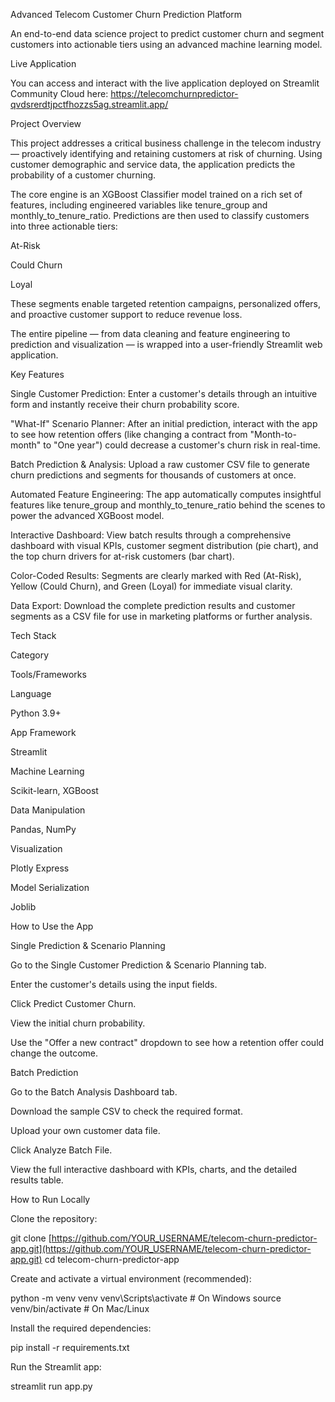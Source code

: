 Advanced Telecom Customer Churn Prediction Platform

An end-to-end data science project to predict customer churn and segment customers into actionable tiers using an advanced machine learning model.

Live Application

You can access and interact with the live application deployed on Streamlit Community Cloud here:
https://telecomchurnpredictor-qvdsrerdtjpctfhozzs5ag.streamlit.app/

Project Overview

This project addresses a critical business challenge in the telecom industry — proactively identifying and retaining customers at risk of churning.
Using customer demographic and service data, the application predicts the probability of a customer churning.

The core engine is an XGBoost Classifier model trained on a rich set of features, including engineered variables like tenure_group and monthly_to_tenure_ratio.
Predictions are then used to classify customers into three actionable tiers:

At-Risk

Could Churn

Loyal

These segments enable targeted retention campaigns, personalized offers, and proactive customer support to reduce revenue loss.

The entire pipeline — from data cleaning and feature engineering to prediction and visualization — is wrapped into a user-friendly Streamlit web application.

Key Features

Single Customer Prediction:
Enter a customer's details through an intuitive form and instantly receive their churn probability score.

"What-If" Scenario Planner:
After an initial prediction, interact with the app to see how retention offers (like changing a contract from "Month-to-month" to "One year") could decrease a customer's churn risk in real-time.

Batch Prediction & Analysis:
Upload a raw customer CSV file to generate churn predictions and segments for thousands of customers at once.

Automated Feature Engineering:
The app automatically computes insightful features like tenure_group and monthly_to_tenure_ratio behind the scenes to power the advanced XGBoost model.

Interactive Dashboard:
View batch results through a comprehensive dashboard with visual KPIs, customer segment distribution (pie chart), and the top churn drivers for at-risk customers (bar chart).

Color-Coded Results:
Segments are clearly marked with Red (At-Risk), Yellow (Could Churn), and Green (Loyal) for immediate visual clarity.

Data Export:
Download the complete prediction results and customer segments as a CSV file for use in marketing platforms or further analysis.

Tech Stack

Category

Tools/Frameworks

Language

Python 3.9+

App Framework

Streamlit

Machine Learning

Scikit-learn, XGBoost

Data Manipulation

Pandas, NumPy

Visualization

Plotly Express

Model Serialization

Joblib

How to Use the App

Single Prediction & Scenario Planning

Go to the Single Customer Prediction & Scenario Planning tab.

Enter the customer's details using the input fields.

Click Predict Customer Churn.

View the initial churn probability.

Use the "Offer a new contract" dropdown to see how a retention offer could change the outcome.

Batch Prediction

Go to the Batch Analysis Dashboard tab.

Download the sample CSV to check the required format.

Upload your own customer data file.

Click Analyze Batch File.

View the full interactive dashboard with KPIs, charts, and the detailed results table.

How to Run Locally

Clone the repository:

git clone [https://github.com/YOUR_USERNAME/telecom-churn-predictor-app.git](https://github.com/YOUR_USERNAME/telecom-churn-predictor-app.git)
cd telecom-churn-predictor-app


Create and activate a virtual environment (recommended):

python -m venv venv
venv\Scripts\activate   # On Windows
source venv/bin/activate  # On Mac/Linux


Install the required dependencies:

pip install -r requirements.txt


Run the Streamlit app:

streamlit run app.py
